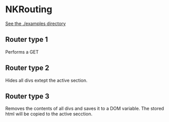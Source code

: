 # NKRouting

[See the ./examples directory](./examples)

Router type 1
----------------------------------------------------------------------------
Performs a GET

Router type 2
----------------------------------------------------------------------------
Hides all divs extept the active section.


Router type 3
----------------------------------------------------------------------------
Removes the contents of all divs and saves it to a DOM variable.
The stored html will be copied to the active secction.